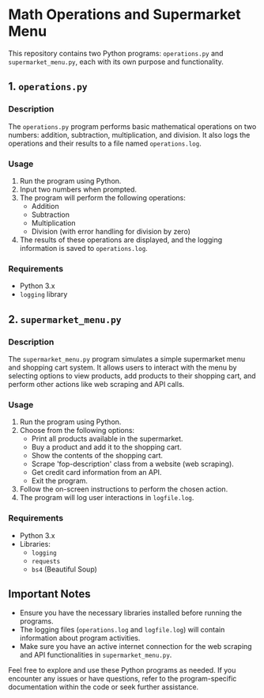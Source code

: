 # Math Operations and Supermarket Menu

This repository contains two Python programs: `operations.py` and `supermarket_menu.py`, each with its own purpose and functionality.

## 1. `operations.py`

### Description
The `operations.py` program performs basic mathematical operations on two numbers: addition, subtraction, multiplication, and division. It also logs the operations and their results to a file named `operations.log`.

### Usage
1. Run the program using Python.
2. Input two numbers when prompted.
3. The program will perform the following operations:
   - Addition
   - Subtraction
   - Multiplication
   - Division (with error handling for division by zero)
4. The results of these operations are displayed, and the logging information is saved to `operations.log`.

### Requirements
- Python 3.x
- `logging` library

## 2. `supermarket_menu.py`

### Description
The `supermarket_menu.py` program simulates a simple supermarket menu and shopping cart system. It allows users to interact with the menu by selecting options to view products, add products to their shopping cart, and perform other actions like web scraping and API calls.

### Usage
1. Run the program using Python.
2. Choose from the following options:
   - Print all products available in the supermarket.
   - Buy a product and add it to the shopping cart.
   - Show the contents of the shopping cart.
   - Scrape 'fop-description' class from a website (web scraping).
   - Get credit card information from an API.
   - Exit the program.
3. Follow the on-screen instructions to perform the chosen action.
4. The program will log user interactions in `logfile.log`.

### Requirements
- Python 3.x
- Libraries:
  - `logging`
  - `requests`
  - `bs4` (Beautiful Soup)

## Important Notes
- Ensure you have the necessary libraries installed before running the programs.
- The logging files (`operations.log` and `logfile.log`) will contain information about program activities.
- Make sure you have an active internet connection for the web scraping and API functionalities in `supermarket_menu.py`.

Feel free to explore and use these Python programs as needed. If you encounter any issues or have questions, refer to the program-specific documentation within the code or seek further assistance.

